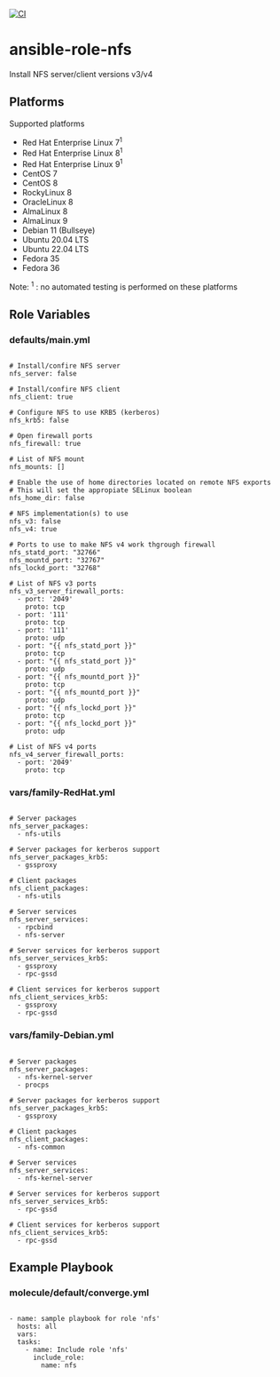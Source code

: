 [![CI](https://github.com/de-it-krachten/ansible-role-nfs/workflows/CI/badge.svg?event=push)](https://github.com/de-it-krachten/ansible-role-nfs/actions?query=workflow%3ACI)


# ansible-role-nfs

Install NFS server/client versions v3/v4


## Platforms

Supported platforms

- Red Hat Enterprise Linux 7<sup>1</sup>
- Red Hat Enterprise Linux 8<sup>1</sup>
- Red Hat Enterprise Linux 9<sup>1</sup>
- CentOS 7
- CentOS 8
- RockyLinux 8
- OracleLinux 8
- AlmaLinux 8
- AlmaLinux 9
- Debian 11 (Bullseye)
- Ubuntu 20.04 LTS
- Ubuntu 22.04 LTS
- Fedora 35
- Fedora 36

Note:
<sup>1</sup> : no automated testing is performed on these platforms

## Role Variables
### defaults/main.yml
<pre><code>
# Install/confire NFS server
nfs_server: false

# Install/confire NFS client
nfs_client: true

# Configure NFS to use KRB5 (kerberos)
nfs_krb5: false

# Open firewall ports
nfs_firewall: true

# List of NFS mount
nfs_mounts: []

# Enable the use of home directories located on remote NFS exports
# This will set the appropiate SELinux boolean
nfs_home_dir: false

# NFS implementation(s) to use
nfs_v3: false
nfs_v4: true

# Ports to use to make NFS v4 work thgrough firewall
nfs_statd_port: "32766"
nfs_mountd_port: "32767"
nfs_lockd_port: "32768"

# List of NFS v3 ports
nfs_v3_server_firewall_ports:
  - port: '2049'
    proto: tcp
  - port: '111'
    proto: tcp
  - port: '111'
    proto: udp
  - port: "{{ nfs_statd_port }}"
    proto: tcp
  - port: "{{ nfs_statd_port }}"
    proto: udp
  - port: "{{ nfs_mountd_port }}"
    proto: tcp
  - port: "{{ nfs_mountd_port }}"
    proto: udp
  - port: "{{ nfs_lockd_port }}"
    proto: tcp
  - port: "{{ nfs_lockd_port }}"
    proto: udp

# List of NFS v4 ports
nfs_v4_server_firewall_ports:
  - port: '2049'
    proto: tcp
</pre></code>

### vars/family-RedHat.yml
<pre><code>
# Server packages
nfs_server_packages:
  - nfs-utils

# Server packages for kerberos support
nfs_server_packages_krb5:
  - gssproxy

# Client packages
nfs_client_packages:
  - nfs-utils

# Server services
nfs_server_services:
  - rpcbind
  - nfs-server

# Server services for kerberos support
nfs_server_services_krb5:
  - gssproxy
  - rpc-gssd

# Client services for kerberos support
nfs_client_services_krb5:
  - gssproxy
  - rpc-gssd
</pre></code>

### vars/family-Debian.yml
<pre><code>
# Server packages
nfs_server_packages:
  - nfs-kernel-server
  - procps

# Server packages for kerberos support
nfs_server_packages_krb5:
  - gssproxy

# Client packages
nfs_client_packages:
  - nfs-common

# Server services
nfs_server_services:
  - nfs-kernel-server

# Server services for kerberos support
nfs_server_services_krb5:
  - rpc-gssd

# Client services for kerberos support
nfs_client_services_krb5:
  - rpc-gssd
</pre></code>



## Example Playbook
### molecule/default/converge.yml
<pre><code>
- name: sample playbook for role 'nfs'
  hosts: all
  vars:
  tasks:
    - name: Include role 'nfs'
      include_role:
        name: nfs
</pre></code>
